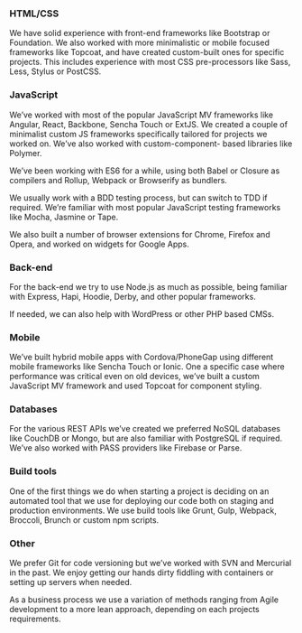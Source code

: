 
### HTML/CSS

We have solid experience with front-end frameworks like Bootstrap or Foundation. We also worked with more minimalistic or mobile focused frameworks like Topcoat, and have created custom-built ones for specific projects. This includes experience with most CSS pre-processors like Sass, Less, Stylus or PostCSS.

### JavaScript
We’ve worked with most of the popular JavaScript MV frameworks like Angular, React, Backbone, Sencha Touch or ExtJS. We created a couple of minimalist custom JS frameworks specifically tailored for projects we worked on. We’ve also worked with custom-component- based libraries like Polymer.

We’ve been working with ES6 for a while, using both Babel or Closure as compilers and  Rollup, Webpack or Browserify as bundlers.

We usually work with a BDD testing process, but can switch to TDD if required. We’re familiar with most popular JavaScript testing frameworks like Mocha, Jasmine or Tape.

We also built a number of browser extensions for Chrome, Firefox and Opera, and worked on widgets for Google Apps.

### Back-end
For the back-end we try to use Node.js as much as possible, being familiar with Express, Hapi, Hoodie, Derby, and other popular frameworks.

If needed, we can also help with WordPress or other PHP based CMSs.

### Mobile
We’ve built hybrid mobile apps with Cordova/PhoneGap using different mobile frameworks like Sencha Touch or Ionic. One a specific case where performance was critical even on old devices, we’ve built a custom JavaScript MV framework and used Topcoat for component styling.

### Databases
For the various REST APIs we’ve created we preferred NoSQL databases like CouchDB or Mongo, but are also familiar with PostgreSQL if required. We’ve also worked with PASS providers like Firebase or Parse.

### Build tools
One of the first things we do when starting a project is deciding on an automated tool that we use for deploying our code both on staging and production environments. We use build tools like Grunt, Gulp, Webpack, Broccoli, Brunch or custom npm scripts.

### Other
We prefer Git for code versioning but we’ve worked with SVN and Mercurial in the past. We enjoy getting our hands dirty fiddling with containers or setting up servers when needed.

As a business process we use a variation of methods ranging from Agile development to a more lean approach, depending on each projects requirements.
